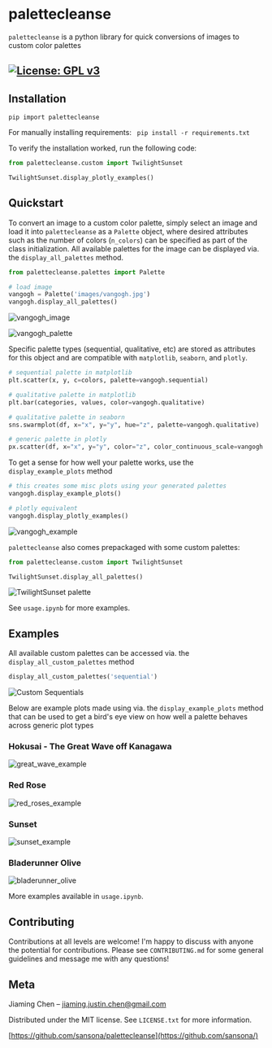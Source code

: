 # palettecleanse
`palettecleanse` is a python library for quick conversions of images to custom color palettes

[![License: GPL v3](https://img.shields.io/badge/License-GPLv3-blue.svg)](https://www.gnu.org/licenses/gpl-3.0)
---
## Installation
```pip import palettecleanse```

For manually installing requirements:
``` pip install -r requirements.txt```

To verify the installation worked, run the following code:
```py
from palettecleanse.custom import TwilightSunset

TwilightSunset.display_plotly_examples()
```

## Quickstart
To convert an image to a custom color palette, simply select an image and load it into `palettecleanse` as a `Palette` object, where desired attributes such as the number of colors (`n_colors`) can be specified as part of the class initialization. All available palettes for the image can be displayed via. the `display_all_palettes` method.
```py
from palettecleanse.palettes import Palette

# load image
vangogh = Palette('images/vangogh.jpg')
vangogh.display_all_palettes()
```

![vangogh_image](palettecleanse/images/vangogh_small.png?raw=true "Starry Night")

![vangogh_palette](palettecleanse/images/examples/vangogh_palettes.png "Vangogh palette Examples")

Specific palette types (sequential, qualitative, etc) are stored as attributes for this object and are compatible with `matplotlib`, `seaborn`, and `plotly`.
```py
# sequential palette in matplotlib
plt.scatter(x, y, c=colors, palette=vangogh.sequential)

# qualitative palette in matplotlib
plt.bar(categories, values, color=vangogh.qualitative)

# qualitative palette in seaborn
sns.swarmplot(df, x="x", y="y", hue="z", palette=vangogh.qualitative)

# generic palette in plotly
px.scatter(df, x="x", y="y", color="z", color_continuous_scale=vangogh.plotly)
```
To get a sense for how well your palette works, use the `display_example_plots` method
```py
# this creates some misc plots using your generated palettes
vangogh.display_example_plots()

# plotly equivalent
vangogh.display_plotly_examples()
```
![vangogh_example](palettecleanse/images/examples/vangogh_output.png)

`palettecleanse` also comes prepackaged with some custom palettes:
```py
from palettecleanse.custom import TwilightSunset

TwilightSunset.display_all_palettes()
```
![TwilightSunset palette](palettecleanse/images/examples/sunset_palettes.png)

See `usage.ipynb` for more examples.

## Examples
All available custom palettes can be accessed via. the `display_all_custom_palettes` method
```py
display_all_custom_palettes('sequential')
```
![Custom Sequentials](palettecleanse/images/examples/custom_sequentials.png)

Below are example plots made using via. the `display_example_plots` method that can be used to get a bird's eye view on how well a palette behaves across generic plot types
### Hokusai - The Great Wave off Kanagawa
![great_wave_example](palettecleanse/images/examples/great_wave_output.png)

### Red Rose
![red_roses_example](palettecleanse/images/examples/red_roses_output.png)

### Sunset
![sunset_example](palettecleanse/images/examples/sunset_output.png)

### Bladerunner Olive
![bladerunner_olive](palettecleanse/images/examples/bladerunner_olive_output.png)

More examples available in `usage.ipynb`.

## Contributing
Contributions at all levels are welcome! I'm happy to discuss with anyone the potential for contributions. Please see `CONTRIBUTING.md` for some general guidelines and message me with any questions!

## Meta
Jiaming Chen –  jiaming.justin.chen@gmail.com

Distributed under the MIT license. See ``LICENSE.txt`` for more information.

[https://github.com/sansona/palettecleanse](https://github.com/sansona/)
